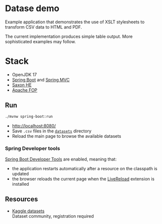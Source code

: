 # Datase demo

Example application that demonstrates the use of XSLT stylesheets to transform CSV data to HTML and PDF.

The current implementation produces simple table output. More sophisticated examples may follow.

# Stack

* OpenJDK 17
* [Spring Boot](https://github.com/spring-projects/spring-boot)
  and [Spring MVC](https://github.com/spring-projects/spring-framework)
* [Saxon HE](https://github.com/Saxonica/Saxon-HE)
* [Apache FOP](https://github.com/apache/xmlgraphics-fop)

## Run

```bash
./mvnw spring-boot:run
```

* [http://localhost:8080/](http://localhost:8080/)
* Save `.csv` files in the [`datasets`](datasets) directory
* Reload the main page to browse the available datasets

### Spring Developer tools

[Spring Boot Developer Tools](https://docs.spring.io/spring-boot/docs/3.0.2/reference/html/using.html#using.devtools)
are enabled, meaning that:

* the application restarts automatically after a resource on the classpath is updated
* the browser reloads the current page when the [LiveReload](https://github.com/livereload/livereload-js) extension is
  installed

## Resources

* [Kaggle datasets](https://www.kaggle.com/datasets)  
  Dataset community, registration required
